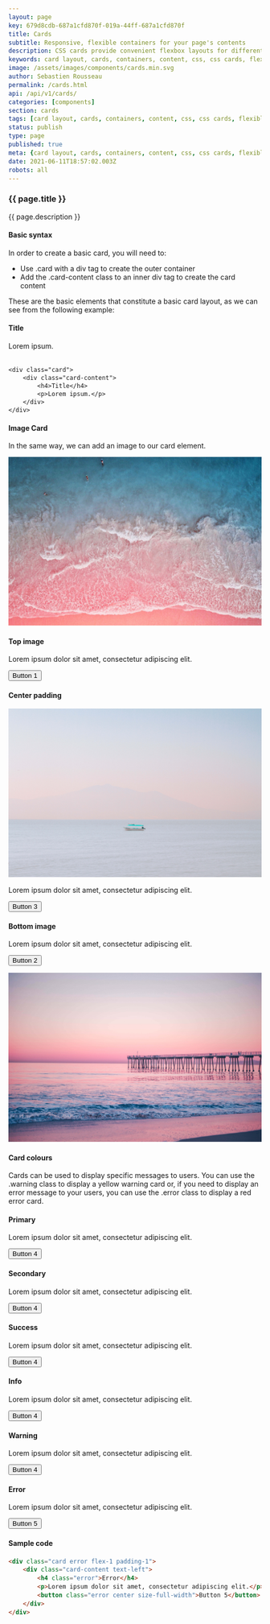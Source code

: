 ```yaml
---
layout: page
key: 679d8cdb-687a1cfd870f-019a-44ff-687a1cfd870f
title: Cards
subtitle: Responsive, flexible containers for your page's contents
description: CSS cards provide convenient flexbox layouts for different types of content like title, images etc.
keywords: card layout, cards, containers, content, css, css cards, flexible, flexbox layout, framework, front-end, front end, grid system, light weight, mobile-first, modern, responsive, skeletonic, skeletonic.css
image: /assets/images/components/cards.min.svg
author: Sebastien Rousseau
permalink: /cards.html
api: /api/v1/cards/
categories: [components]
section: cards
tags: [card layout, cards, containers, content, css, css cards, flexible, flexbox layout, framework, front-end, front end, grid system, light weight, mobile-first, modern, responsive, skeletonic, skeletonic.css]
status: publish
type: page
published: true
meta: {card layout, cards, containers, content, css, css cards, flexible, flexbox layout, framework, front-end, front end, grid system, light weight, mobile-first, modern, responsive, skeletonic, skeletonic.css}
date: 2021-06-11T18:57:02.003Z
robots: all
---
```


<!-- Cards -->
<section class="grid-flex text-left">
    <div class="flex-12" markdown="1">

### {{ page.title }}
{{ page.description }}

#### Basic syntax

In order to create a basic card, you will need to:

<ul class="disc">
    <li>Use .card with a div tag to create the outer container</li>
    <li>Add the .card-content class to an inner div tag to create the card content</li>
</ul>

These are the basic elements that constitute a basic card layout, as we can see from the following example:

<div class=" flex-12">
    <div class="card">
        <div class="card-content">
<h4>Title</h4> 
<p>Lorem ipsum.</p>
        </div>
    </div>
</div>
<div class="flex-12">
<pre><code class="size-full-width">
&lt;div class=&quot;card&quot;&gt;&#10;    &lt;div class=&quot;card-content&quot;&gt;&#10;        &lt;h4&gt;Title&lt;/h4&gt;&#10;        &lt;p&gt;Lorem ipsum.&lt;/p&gt;&#10;    &lt;/div&gt;&#10;&lt;/div&gt;
</code></pre>
</div>

#### Image Card

In the same way, we can add an image to our card element.

<section class="cards flex-12">
    <div class="card flex-4">
        <picture>
<img src="./assets/images/backgrounds/patrick-tomasso-472279.jpg"
    alt="Photo by Patrick Tomasso on Unsplash" class="rdt">
        </picture>
        <div class="card-content text-left">
<h4>Top image</h4>
<p>Lorem ipsum dolor sit amet, consectetur adipiscing elit.</p>
<p><button class="info center size-full-width">Button 1</button></p>
        </div>
    </div>
    <div class="card flex-4">
        <div class="card-content text-left">
<h4>Center padding</h4>
<picture>
    <img src="./assets/images/backgrounds/fernando-reyes-241702.jpg"
         alt="Photo by Fernando Reyes on Unsplash"
         class="img-responsive rd" />
</picture>
<p>Lorem ipsum dolor sit amet, consectetur adipiscing elit.</p>
<p><button class="info center size-full-width">Button 3</button></p>
        </div>
    </div>
    <div class="card flex-4">
        <div class="card-content text-left">
<h4>Bottom image</h4>
<p>Lorem ipsum dolor sit amet, consectetur adipiscing elit.</p>
<p><button class="info center size-full-width">Button 2</button></p>
        </div>
        <picture>
<img src="./assets/images/backgrounds/marion-michele-457471.jpg"
    alt="Photo by Marion Michele on Unsplash" class="rdb">
        </picture>
    </div>
</section>

#### Card colours

Cards can be used to display specific messages to users. You can use the .warning class to display a yellow warning card or, if you need to display an error message to your users, you can use the .error class to display a red error card.

<section class="cards flex-12 grid-flex">
<div class="card primary flex-2 padding-1">
    <div class="card-content text-left">
        <h4>Primary</h4>
        <p>Lorem ipsum dolor sit amet, consectetur adipiscing elit.</p>
        <p><button class="primary center size-full-width">Button 4</button></p>
    </div>
</div>
<div class="card secondary flex-2 padding-1">
    <div class="card-content text-left">
        <h4>Secondary</h4>
        <p>Lorem ipsum dolor sit amet, consectetur adipiscing elit.</p>
        <button class="secondary center size-full-width">Button 4</button>
    </div>
</div>
<div class="card success flex-2 padding-1">
    <div class="card-content text-left">
        <h4>Success</h4>
        <p>Lorem ipsum dolor sit amet, consectetur adipiscing elit.</p>
        <button class="success center size-full-width">Button 4</button>
    </div>
</div>
<div class="card info flex-2 padding-1">
    <div class="card-content text-left">
        <h4>Info</h4>
        <p>Lorem ipsum dolor sit amet, consectetur adipiscing elit.</p>
        <button class="info center size-full-width">Button 4</button>
    </div>
</div>
<div class="card warning flex-2 padding-1">
    <div class="card-content text-left">
        <h4>Warning</h4>
        <p>Lorem ipsum dolor sit amet, consectetur adipiscing elit.</p>
        <button class="warning center size-full-width">Button 4</button>
    </div>
</div>
<div class="card error flex-2 padding-1">
    <div class="card-content text-left">
        <h4>Error </h4>
        <p>Lorem ipsum dolor sit amet, consectetur adipiscing elit.</p>
        <button class="error center size-full-width">Button 5</button>
    </div>
</div>
</section>

#### Sample code

```html
<div class="card error flex-1 padding-1">
    <div class="card-content text-left">
        <h4 class="error">Error</h4>
        <p>Lorem ipsum dolor sit amet, consectetur adipiscing elit.</p>
        <button class="error center size-full-width">Button 5</button>
    </div>
</div>
```

<!-- End Cards -->
